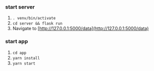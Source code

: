 ### start server
1. `. venv/bin/activate`
2. `cd server && flask run`
3. Navigate to [http://127.0.0.1:5000/data](http://127.0.0.1:5000/data)

### start app
1. `cd app`
2. `yarn install`
3. `yarn start`

